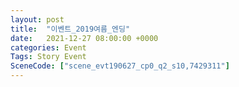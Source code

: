```yaml
---
layout: post
title:  "이벤트_2019여름_엔딩"
date:   2021-12-27 08:00:00 +0000
categories: Event
Tags: Story Event
SceneCode: ["scene_evt190627_cp0_q2_s10,7429311"]
---
```


